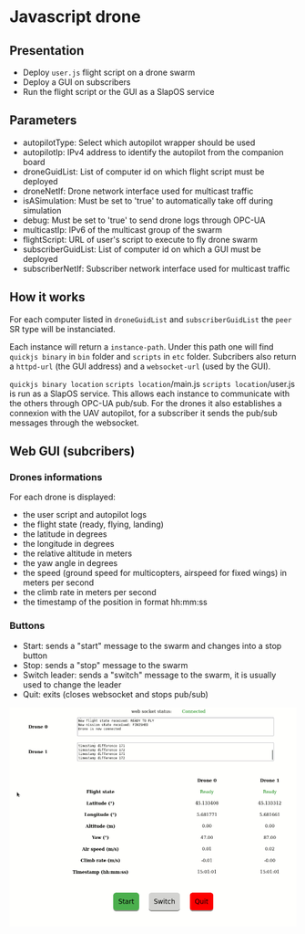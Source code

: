 # Javascript drone #


## Presentation ##

* Deploy `user.js` flight script on a drone swarm
* Deploy a GUI on subscribers
* Run the flight script or the GUI as a SlapOS service


## Parameters ##

* autopilotType: Select which autopilot wrapper should be used
* autopilotIp: IPv4 address to identify the autopilot from the companion board
* droneGuidList: List of computer id on which flight script must be deployed
* droneNetIf: Drone network interface used for multicast traffic
* isASimulation: Must be set to 'true' to automatically take off during simulation
* debug: Must be set to 'true' to send drone logs through OPC-UA
* multicastIp: IPv6 of the multicast group of the swarm
* flightScript: URL of user's script to execute to fly drone swarm
* subscriberGuidList: List of computer id on which a GUI must be deployed
* subscriberNetIf: Subscriber network interface used for multicast traffic


## How it works ##

For each computer listed in `droneGuidList` and `subscriberGuidList` the `peer` SR type will be instanciated.

Each instance will return a `instance-path`. Under this path one will find `quickjs binary` in `bin` folder
and `scripts` in `etc` folder. Subcribers also return a `httpd-url` (the GUI address) and a `websocket-url` (used by the
GUI).

`quickjs binary location` `scripts location`/main.js `scripts location`/user.js is run as a SlapOS service. This allows
each instance to communicate with the others through OPC-UA pub/sub. For the drones it also establishes a connexion with
the UAV autopilot, for a subscriber it sends the pub/sub messages through the websocket.


## Web GUI (subcribers)


### Drones informations

For each drone is displayed:
* the user script and autopilot logs
* the flight state (ready, flying, landing)
* the latitude in degrees
* the longitude in degrees
* the relative altitude in meters
* the yaw angle in degrees
* the speed (ground speed for multicopters, airspeed for fixed wings) in meters per second
* the climb rate in meters per second
* the timestamp of the position in format hh:mm:ss


### Buttons

* Start: sends a "start" message to the swarm and changes into a stop button
* Stop: sends a "stop" message to the swarm
* Switch leader: sends a "switch" message to the swarm, it is usually used to change the leader
* Quit: exits (closes websocket and stops pub/sub)


![GUI screenshot](images/js-drone_GUI_screenshot.png)
